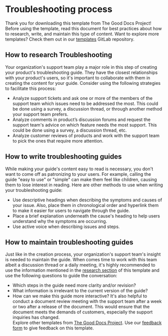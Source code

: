 # Troubleshooting process

Thank you for downloading this template from The Good Docs Project! Before using the template, read this document for best practices about how to research, write, and maintain this type of content. Want to explore more templates? Check them out in our [templates](https://gitlab.com/tgdp/templates) GitLab repository.

## How to research Troubleshooting

Your organization's support team play a major role in this step of creating your product's troubleshooting guide. They have the closest relationships with your product's users, so it's important to collaborate with them in creating the content for your guide. Consider using the following strategies to facilitate this process:

* Analyze support tickets and ask one or more of the members of the support team which issues need to be addressed the most. This could be done using a survey, a discussion thread, or through another method your support team prefers.
* Analyze comments in product’s discussion forums and request the support team's advice on which feature needs the most support. This could be done using a survey, a discussion thread, etc.  
* Analyze customer reviews of products and work with the support team to pick the ones that require more attention.

## How to write troubleshooting guides

While making your guide's content easy to read is necessary, you don't want to come off as patronizing to your users. For example, calling the guide "easy to use" or "simple" can make them feel like children, causing them to lose interest in reading. Here are other methods to use when writing your troubleshooting guide:

* Use descriptive headings when describing the symptoms and causes of your issue. Also, place them in chronological order and hyperlink them to make it easier for users to navigate through the guide.
* Place a brief explanation underneath the cause's heading to help users understand why the symptoms are occurring.
* Use active voice when describing issues and steps.  

## How to maintain troubleshooting guides

Just like in the creation process, your organization's support team's insight is needed to maintain the guide. When comes time to work with this team albeit a discussion thread or a daily meeting, it's highly recommended to use the information mentioned in the [research section](#how-to-research-troubleshooting) of this template and use the following questions to guide the conversation:

* Which steps in the guide need more clarity and/or revision?
* What information is irrelevant to the current version of the guide?
* How can we make this guide more interactive?
It's also helpful to conduct a document review meeting with the support team after a week or two after a release of the document.  This would ensure that the document meets the demands of customers, especially the support inquiries has changed.  
Explore other templates from [The Good Docs Project](https://gitlab.com/tgdp/templates). Use our [feedback form](https://thegooddocsproject.dev/feedback/) to give feedback on this template.
